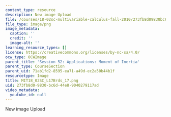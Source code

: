 ```yaml
---
content_type: resource
description: New image Upload
file: /courses/18-02sc-multivariable-calculus-fall-2010/273fb8d09830bc6d44e89040279117ad_MIT18_02SC_L17Brds_17.png
file_type: image/png
image_metadata:
  caption: ''
  credit: ''
  image-alt: ''
learning_resource_types: []
license: https://creativecommons.org/licenses/by-nc-sa/4.0/
ocw_type: OCWImage
parent_title: 'Session 52: Applications: Moment of Inertia'
parent_type: CourseSection
parent_uid: 71ab1fd2-8595-ea71-a49d-ec2a50b44b1f
resourcetype: Image
title: MIT18_02SC_L17Brds_17.png
uid: 273fb8d0-9830-bc6d-44e8-9040279117ad
video_metadata:
  youtube_id: null
---
```

New image Upload